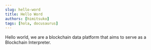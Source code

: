 ```yaml
---
slug: hello-word
title: Hello Word
authors: [himitsuko]
tags: [hola, docusaurus]
---
```


Hello world, we are a blockchain data platform that aims to serve as a Blockchain Interpreter.
